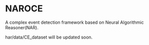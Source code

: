 # NAROCE

A complex event detection framework based on Neural Algorithmic Reasoner(NAR).

har/data/CE_dataset will be updated soon.
